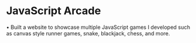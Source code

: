 # JavaScript Arcade
•	Built a website to showcase multiple JavaScript games I developed such as canvas style runner games, snake, blackjack, chess, and more.
